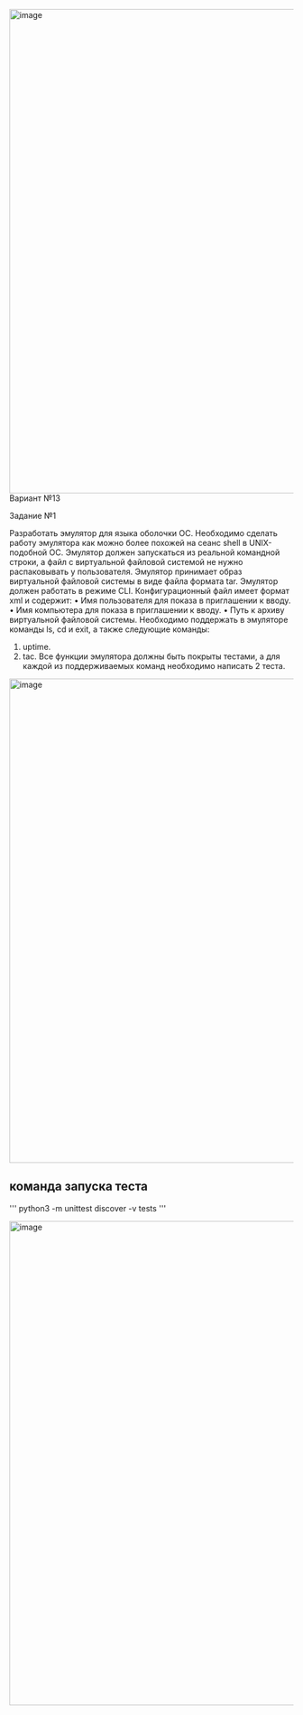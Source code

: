 <img width="857" alt="image" src="https://github.com/user-attachments/assets/d6de10ec-bc2e-49e4-9b2b-e51e29501271">Вариант №13

Задание №1

Разработать эмулятор для языка оболочки ОС. Необходимо сделать работу
эмулятора как можно более похожей на сеанс shell в UNIX-подобной ОС.
Эмулятор должен запускаться из реальной командной строки, а файл с
виртуальной файловой системой не нужно распаковывать у пользователя.
Эмулятор принимает образ виртуальной файловой системы в виде файла формата
tar. Эмулятор должен работать в режиме CLI.
Конфигурационный файл имеет формат xml и содержит:
• Имя пользователя для показа в приглашении к вводу.
• Имя компьютера для показа в приглашении к вводу.
• Путь к архиву виртуальной файловой системы.
Необходимо поддержать в эмуляторе команды ls, cd и exit, а также
следующие команды:
1. uptime.
2. tac.
Все функции эмулятора должны быть покрыты тестами, а для каждой из
поддерживаемых команд необходимо написать 2 теста.


<img width="857" alt="image" src="https://github.com/user-attachments/assets/c99c4c0b-0ffa-4dec-9795-2b139f13c328">


## команда запуска теста
'''
python3 -m unittest discover -v tests
'''

<img width="857" alt="image" src="https://github.com/user-attachments/assets/6188c417-0d1f-43ec-84d9-3ab743871d54">



